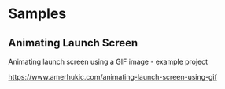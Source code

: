 # Samples

## Animating Launch Screen 

Animating launch screen using a GIF image - example project

https://www.amerhukic.com/animating-launch-screen-using-gif

